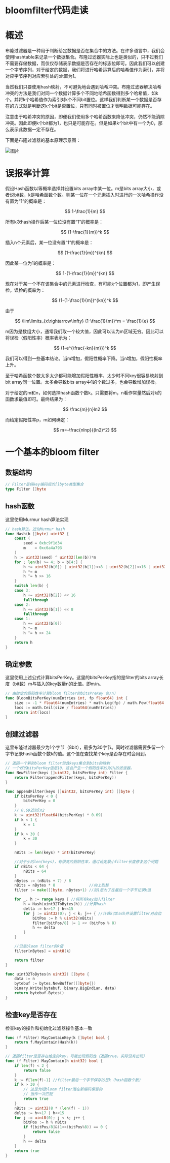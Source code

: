 # bloomfilter代码走读


# 概述

布隆过滤器是一种用于判断给定数据是否在集合中的方法。在许多语言中，我们会使用hashtable来记录一个数据集合。布隆过滤器实际上也是类似的，只不过我们不需要存储数据，而仅仅存储表示数据是否存在的标志位即可。因此我们可以创建一个字节序列，对于给定的数据，我们将进行哈希运算后的哈希值作为索引，并将对应字节序列对应索引处的bit置为1。

当然我们只要使用hash映射，不可避免地会遇到哈希冲突。布隆过滤器解决哈希冲突的方法是我们对同一个数据计算多个不同地哈希函数得到多个哈希值，如k个。并将k个哈希值作为索引对k个不同bit置位。这样我们判断某一个数据是否存在的方式就是判断这k个bit是否置位，只有同时被置位才表明数据可能存在。

注意由于哈希冲突的原因，即便我们使用多个哈希函数来降低冲突，仍然不能消除冲突。因此即便k个bit都为1，也只是可能存在。但是如果k个bit中有一个为0，那么表示此数据一定不存在。

下面是布隆过滤器的基本原理示意图：

![图片](./img/bloomfilter-1.png)


# 误报率计算

假设Hash函数以等概率选择并设置bits array中某一位。m是bits array大小，或者说bit数，k是哈希函数个数。则某一位在一个元素插入时进行的一次哈希操作没有置为“1”的概率是：

$$
1-\frac{1}{m}
$$

所有k次hash操作后某一位位没有置“1”的概率是：

$$
(1-\frac{1}{m})^k
$$

插入n个元素后，某一位没有置“1”的概率是：

$$
(1-\frac{1}{m})^{kn}
$$

因此某一位为1的概率是：

$$
1-(1-\frac{1}{m})^{kn}
$$

现在对于某一个不在该集合中的元素进行检查，有可能k个位置都为1，即产生误检。误检的概率为：

$$
(1-(1-\frac{1}{m})^{kn})^k
$$

由于

$$
\lim\limits_{x\rightarrow\infty} (1-\frac{1}{m})^m = \frac{1}{e}
$$

m因为是数组大小，通常我们取一个较大值，因此可以认为m区域无穷。因此可以将误检（假阳性率）概率表示为：

$$
(1-e^{\frac{-kn}{m}})^k
$$


我们可以得到一些基本结论。当m增加，假阳性概率下降。当n增加，假阳性概率上升。

至于哈希函数个数太多太少都可能增加假阳性概率，太少时不同key很容易映射到bit array同一位置。太多会导致bits array中1的个数过多，也会导致增加误检。

对于给定的m和n，如何选择hash函数个数k。只需要将m，n看作常量然后对k的函数求最值即可。最终结果为：

$$
\frac{m}{n}ln2
$$

而给定假阳性率p，m如何确定：

$$
m=-\frac{nlnp}{(ln2)^2}
$$

# 一个基本的bloom filter

## 数据结构


```go
// Filter是将key编码后的[]byte类型集合
type Filter []byte
```


## hash函数


这里使用Murmur hash算法实现

```go
// hash算法，近似Murmur hash
func Hash(b []byte) uint32 {
	const (
		seed = 0xbc9f1d34
		m    = 0xc6a4a793
	)
	h := uint32(seed) ^ uint32(len(b))*m
	for ; len(b) >= 4; b = b[4:] {
		h += uint32(b[0]) | uint32(b[1])<<8 | uint32(b[2])<<16 | uint32(b[3])<<24
		h *= m
		h ^= h >> 16
	}
	switch len(b) {
	case 3:
		h += uint32(b[2]) << 16
		fallthrough
	case 2:
		h += uint32(b[1]) << 8
		fallthrough
	case 1:
		h += uint32(b[0])
		h *= m
		h ^= h >> 24
	}
	return h
}
```

## 确定参数

这里使用上述公式计算bitsPerKey。这里的bitsPerKey指的是filter的bits array长度（bit数）m与插入的key数量n的比值。即m/n。

```go
// 由给定的假阳性率计算bloom filter的bitsPreKey（m/n）
func BloomBitsPerKey(numEntries int, fp float64) int {
	size := -1 * float64(numEntries) * math.Log(fp) / math.Pow(float64(0.69314718056), 2)
	locs := math.Ceil(size / float64(numEntries))
	return int(locs)
}
```


## 创建过滤器

这里布隆过滤器最少为1个字节（8bit），最多为30字节。同时过滤器需要多留一个字节记录hash函数个数k的值。这个值在查找某个key是否存在时会用到。

```go
// 返回一个新的bloom filter包含keys集合到bits的映射
// 一个好的bitsPerKey值是10，这会产生一个假阳性率约为1%的滤波器。
func NewFilter(keys []uint32, bitsPerKey int) Filter {
	return Filter(appendFilter(keys, bitsPerKey))
}

func appendFilter(keys []uint32, bitsPerKey int) []byte {
	if bitsPerKey < 0 {
		bitsPerKey = 0
	}
	// 0.69近似ln2
	k := uint32(float64(bitsPerKey) * 0.69)
	if k < 1 {
		k = 1
	}
	if k > 30 {
		k = 30
	}

	nBits := len(keys) * int(bitsPerKey)

	//对于小的len(keys)，有很高的假阳性率，通过设定最小filter长度修复这个问题
	if nBits < 64 {
		nBits = 64
	}
	nBytes := (nBits + 7) / 8
	nBits = nBytes * 8               //向上取整
	filter := make([]byte, nBytes+1) //加1是为了在最后一个字节记录k值

	for _, h := range keys { //将所有key加入filter
		h = Hash(uint32ToBytes(h)) //计算hash
		delta := h>>17 | h<<15
		for j := uint32(0); j < k; j++ { //计算k次hash并设置filter对应位
			bitPos := h % uint32(nBits)
			filter[bitPos/8] |= 1 << (bitPos % 8)
			h += delta
		}
	}

	//记录bloom filter的k值
	filter[nBytes] = uint8(k)

	return filter
}

func uint32ToBytes(n uint32) []byte {
	data := n
	bytebuf := bytes.NewBuffer([]byte{})
	binary.Write(bytebuf, binary.BigEndian, data)
	return bytebuf.Bytes()
}
```


## 检查key是否存在

检查key的操作和初始化过滤器操作基本一致

```go
func (f Filter) MayContainKey(k []byte) bool {
	return f.MayContain(Hash(k))
}

// 返回filter是否存在给定的key，可能出现假阳性（返回true，实际没有出现）
func (f Filter) MayContain(h uint32) bool {
	if len(f) < 2 {
		return false
	}
	k := f[len(f)-1] //filter最后一个字节保存的是k（hash函数个数）
	if k > 30 {
		// 这是为短bloom filter潜在新编码保留的
		// 当作一次匹配
		return true
	}
	nBits := uint32(8 * (len(f) - 1))
	delta := h>>17 | h<<15
	for j := uint8(0); j < k; j++ {
		bitPos := h % nBits
		if f[bitPos/8]&(1<<(bitPos%8)) == 0 {
			return false
		}
		h += delta
	}
	return true
}
```

